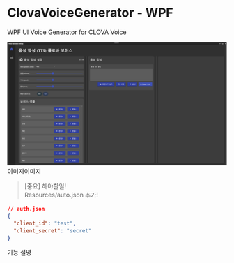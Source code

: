# ClovaVoiceGenerator - WPF

WPF UI Voice Generator for CLOVA Voice


![main page](Resources/images/app_main.png?raw=true "메인 페이지")
이미지이미지

> [중요] 해야할일! \
Resources/auto.json 추가!
``` json
// auth.json
{
  "client_id": "test",
  "client_secret": "secret"
}
```



기능 설명
